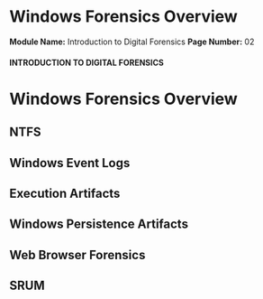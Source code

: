 <!--
 // Platform: Academy
// URL: https://academy.hackthebox.com/module/237/section/2629
// Platform Version: V1
// Module ID: 237
// Module Name: Introduction to Digital Forensics
// Module Difficulty: Medium
// Section ID: 2629
// Section Title: Windows Forensics Overview
// Page Title: Introduction to Digital Forensics
// Page Number: 02
-->

# Windows Forensics Overview

**Module Name:** Introduction to Digital Forensics **Page Number:** 02

#### INTRODUCTION TO DIGITAL FORENSICS

# Windows Forensics Overview

## NTFS

## Windows Event Logs

## Execution Artifacts

## Windows Persistence Artifacts

## Web Browser Forensics

## SRUM

####